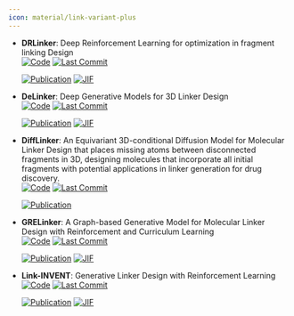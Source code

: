 ```yaml
---
icon: material/link-variant-plus
---
```





- **DRLinker**: Deep Reinforcement Learning for optimization in fragment linking Design  
    [![Code](https://img.shields.io/github/stars/biomed-AI/DRlinker?style=for-the-badge&logo=github)](https://github.com/biomed-AI/DRlinker) 
    [![Last Commit](https://img.shields.io/github/last-commit/biomed-AI/DRlinker?style=for-the-badge&logo=github)](https://github.com/biomed-AI/DRlinker) 

    [![Publication](https://img.shields.io/badge/Publication-Citations:33-blue?style=for-the-badge&logo=bookstack)](https://doi.org/10.1021/acs.jcim.2c00982) 
    [![JIF](https://img.shields.io/badge/Impact_Factor-5.60-purple?style=for-the-badge&logo=academia)](https://doi.org/10.1021/acs.jcim.2c00982)



- **DeLinker**: Deep Generative Models for 3D Linker Design  
    [![Code](https://img.shields.io/github/stars/oxpig/DeLinker?style=for-the-badge&logo=github)](https://github.com/oxpig/DeLinker) 
    [![Last Commit](https://img.shields.io/github/last-commit/oxpig/DeLinker?style=for-the-badge&logo=github)](https://github.com/oxpig/DeLinker) 

    [![Publication](https://img.shields.io/badge/Publication-Citations:162-blue?style=for-the-badge&logo=bookstack)](https://doi.org/10.1021/acs.jcim.9b01120) 
    [![JIF](https://img.shields.io/badge/Impact_Factor-5.60-purple?style=for-the-badge&logo=academia)](https://doi.org/10.1021/acs.jcim.9b01120)



- **DiffLinker**: An Equivariant 3D-conditional Diffusion Model for Molecular Linker Design that places missing atoms between disconnected fragments in 3D, designing molecules that incorporate all initial fragments with potential applications in linker generation for drug discovery.  
    [![Code](https://img.shields.io/github/stars/igashov/DiffLinker?style=for-the-badge&logo=github)](https://github.com/igashov/DiffLinker) 
    [![Last Commit](https://img.shields.io/github/last-commit/igashov/DiffLinker?style=for-the-badge&logo=github)](https://github.com/igashov/DiffLinker) 

    [![Publication](https://img.shields.io/badge/Publication-Citations:0-blue?style=for-the-badge&logo=bookstack)](https://doi.org/10.5281/zenodo.10515726) 



- **GRELinker**: A Graph-based Generative Model for Molecular Linker Design with Reinforcement and Curriculum Learning  
    [![Code](https://img.shields.io/github/stars/howzh728/GRELinker?style=for-the-badge&logo=github)](https://github.com/howzh728/GRELinker) 
    [![Last Commit](https://img.shields.io/github/last-commit/howzh728/GRELinker?style=for-the-badge&logo=github)](https://github.com/howzh728/GRELinker) 

    [![Publication](https://img.shields.io/badge/Publication-Citations:1-blue?style=for-the-badge&logo=bookstack)](https://doi.org/10.1021/acs.jcim.3c01700) 
    [![JIF](https://img.shields.io/badge/Impact_Factor-5.60-purple?style=for-the-badge&logo=academia)](https://doi.org/10.1021/acs.jcim.3c01700)



- **Link-INVENT**: Generative Linker Design with Reinforcement Learning  
    [![Code](https://img.shields.io/github/stars/MolecularAI/Reinvent?style=for-the-badge&logo=github)](https://github.com/MolecularAI/Reinvent) 
    [![Last Commit](https://img.shields.io/github/last-commit/MolecularAI/Reinvent?style=for-the-badge&logo=github)](https://github.com/MolecularAI/Reinvent) 

    [![Publication](https://img.shields.io/badge/Publication-Citations:29-blue?style=for-the-badge&logo=bookstack)](https://doi.org/10.1039/d2dd00115b) 
    [![JIF](https://img.shields.io/badge/Impact_Factor-6.20-purple?style=for-the-badge&logo=academia)](https://doi.org/10.1039/d2dd00115b)


